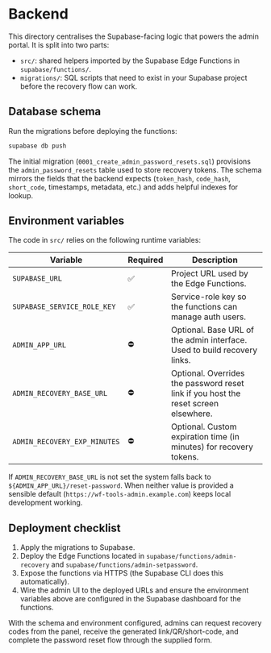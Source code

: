 # Backend

This directory centralises the Supabase-facing logic that powers the admin portal.
It is split into two parts:

- `src/`: shared helpers imported by the Supabase Edge Functions in `supabase/functions/`.
- `migrations/`: SQL scripts that need to exist in your Supabase project before the
  recovery flow can work.

## Database schema

Run the migrations before deploying the functions:

```bash
supabase db push
```

The initial migration (`0001_create_admin_password_resets.sql`) provisions the
`admin_password_resets` table used to store recovery tokens. The schema mirrors the
fields that the backend expects (`token_hash`, `code_hash`, `short_code`, timestamps,
metadata, etc.) and adds helpful indexes for lookup.

## Environment variables

The code in `src/` relies on the following runtime variables:

| Variable | Required | Description |
| --- | --- | --- |
| `SUPABASE_URL` | ✅ | Project URL used by the Edge Functions. |
| `SUPABASE_SERVICE_ROLE_KEY` | ✅ | Service-role key so the functions can manage auth users. |
| `ADMIN_APP_URL` | ⛔ | Optional. Base URL of the admin interface. Used to build recovery links. |
| `ADMIN_RECOVERY_BASE_URL` | ⛔ | Optional. Overrides the password reset link if you host the reset screen elsewhere. |
| `ADMIN_RECOVERY_EXP_MINUTES` | ⛔ | Optional. Custom expiration time (in minutes) for recovery tokens. |

If `ADMIN_RECOVERY_BASE_URL` is not set the system falls back to
`${ADMIN_APP_URL}/reset-password`. When neither value is provided a sensible default
(`https://wf-tools-admin.example.com`) keeps local development working.

## Deployment checklist

1. Apply the migrations to Supabase.
2. Deploy the Edge Functions located in `supabase/functions/admin-recovery` and
   `supabase/functions/admin-setpassword`.
3. Expose the functions via HTTPS (the Supabase CLI does this automatically).
4. Wire the admin UI to the deployed URLs and ensure the environment variables above
   are configured in the Supabase dashboard for the functions.

With the schema and environment configured, admins can request recovery codes from the
panel, receive the generated link/QR/short-code, and complete the password reset flow
through the supplied form.

